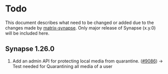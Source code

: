 # Todo
This document describes what need to be changed or added due to the changes made by [matrix-synapse](https://github.com/matrix-org/synapse/releases). Only major release of Synapse (x.y.0) will be included here.
## Synapse 1.26.0
1. Add an admin API for protecting local media from quarantine. ([#9086](https://github.com/matrix-org/synapse/pull/9086)) -> Test needed for Quarantining all media of a user
